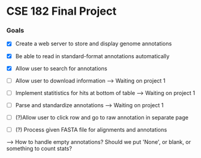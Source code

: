 # CSE 182 Final Project
### Goals
- [x] Create a web server to store and display genome annotations
- [x] Be able to read in standard-format annotations automatically
- [x] Allow user to search for annotations
- [ ] Allow user to download information --> Waiting on project 1
- [ ] Implement statitistics for hits at bottom of table --> Waiting on project 1
- [ ] Parse and standardize annotations --> Waiting on project 1
- [ ] (?)Allow user to click row and go to raw annotation in separate page
- [ ] (?) Process given FASTA file for alignments and annotations


--> How to handle empty annotations? Should we put 'None', or blank, or something to count stats?

